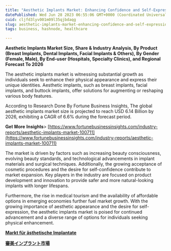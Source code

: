```yaml
---
title: "Aesthetic Implants Market: Enhancing Confidence and Self-Expression"
datePublished: Wed Jun 28 2023 06:55:06 GMT+0000 (Coordinated Universal Time)
cuid: cljfd3lyv001m09l35qjbdaqg
slug: aesthetic-implants-market-enhancing-confidence-and-self-expression
tags: business, hashnode, healthcare

---
```


**Aesthetic Implants Market Size, Share & Industry Analysis, By Product (Breast Implants, Dental Implants, Facial Implants & Others), By Gender (Female, Male), By End-user (Hospitals, Specialty Clinics), and Regional Forecast To 2026**  

The aesthetic implants market is witnessing substantial growth as individuals seek to enhance their physical appearance and express their unique identities. Aesthetic implants, such as breast implants, facial implants, and buttock implants, offer solutions for augmenting or reshaping various body features.

According to Research Done By Fortune Business Insights, The global aesthetic implants market size is projected to reach USD 6.14 Billion by 2026, exhibiting a CAGR of 6.6% during the forecast period.

𝐆𝐞𝐭 𝐌𝐨𝐫𝐞 𝐈𝐧𝐬𝐢𝐠𝐡𝐭𝐬&gt; [https://www.fortunebusinessinsights.com/industry-reports/aesthetic-implants-market-100711](https://www.fortunebusinessinsights.com/industry-reports/aesthetic-implants-market-100711)

The market is driven by factors such as increasing beauty consciousness, evolving beauty standards, and technological advancements in implant materials and surgical techniques. Additionally, the growing acceptance of cosmetic procedures and the desire for self-confidence contribute to market expansion. Key players in the industry are focused on product development and innovation to provide safer and more natural-looking implants with longer lifespans.

Furthermore, the rise in medical tourism and the availability of affordable options in emerging economies further fuel market growth. With the growing importance of aesthetic appearance and the desire for self-expression, the aesthetic implants market is poised for continued advancement and a diverse range of options for individuals seeking physical enhancement.

[**Markt für ästhetische Implantate**](https://www.fortunebusinessinsights.com/de/industrie-berichte/markt-f-r-sthetische-implantate-100711)

[**審美インプラント市場**](https://www.fortunebusinessinsights.com/jp/業界-レポート/審美インプラント市場-100711)